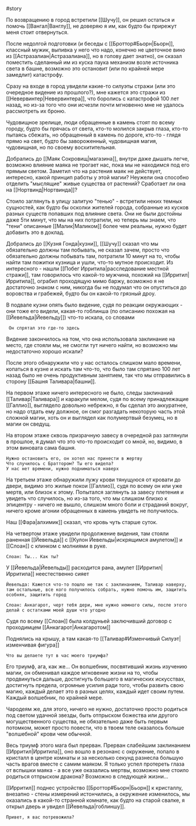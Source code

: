 #story

По возвращению в город встретили [[Шучу]], он решил остаться и помочь [[Вангал|Ванглу]], не доверяю я им, как будто бы прирежут меня стоит отвернуться.

После недолгой подготовки (и беседы с [[Броттор#Бьорн|Бьорн]], классный мужик, выпивка у него что надо, конечно не цветочное вино из [[Астразалиан|Астразалиана]], но в голову дает знатно), он сказал поместить сделанный им из куска паука механизм возле источника света в башне, возможно это остановит (или по крайней мере замедлит) катастрофу.

Сразу на входе в город увидели какие-то силуэты стражи (или это очередное видение из прошлого?), мне кажется это стражи из [[Невервинтер|Невервинтера]], что боролись с катастрофой 100 лет назад, но из-за того что они исчезли почти мгновенно мне не удалось рассмотреть их броню.

Чудовищное зрелище, люди обращенные в камень стоят по всему городу, будто бы прячась от света, кто-то молился закрыв глаза, кто-то пытаясь сбежать, но обращенный в камень по дороге, кто-то - глядя прямо на свет, будто бы завороженный, чудовищная магия, чудовищная, но по своему восхитительная.

Добрались до [[Маяк Сокровищ|магазина]], внутри даже дышать легче, возможно влияние маяка не трогает нас, пока мы не находимся под его прямым светом. Заметил что на растения маяк не действует, интересно, какой принцип работы у этой магии? Неужели она способно отделить "мыслящие" живые существа от растений? Сработает ли она на [[Нортвинд|Нортвинда]]?

Стоило заглянуть в улицу залитую "тенью" - встретили неких темных сущностей, как будто бы осколки жителей города, собранные из кусков разных существ попавших под влияние света. Они не были достойны даже 5ти минут, что мы на них потратили, но теперь мы знаем, что "тени" описанные [[Малик|Маликом]] более чем реальны, нужно будет добавить это в доклад.

Добрались до [[Кузня Гонда|кузни]], [[Шучу]] сказал что мы обязательно должны там побывать, не сказал зачем, просто что обязательно должны побывать там, потратили 10 минут на то, чтобы найти там пожитки кузница и ушли, что-то мутное происходит. Из интересного - нашли [[Побег Ирритила|расследование местной стражи]], там говорилось что какой-то мужчина, похожий на [[Ирритил|Ирритила]], ограбил проходящую мимо баржу, возможно я не достаточно знаком с ним, никогда бы не подумал что он опуститься до воровства и грабежей, будто бы он какой-то грязный дроу.

В подвале кузни опять было видение, судя по реакции окружающих - они тоже его видели, какая-то гоблинша (по описанию похожая на [[Йевельда|Йевельду]]) что-то искала, со словами

```
 Он спрятал это где-то здесь
```

Видение закончилось на том, что она использовала заклинание на место, где стояли мы, не смогли тут ничего найти, но возможно мы недостаточно хорошо искали?

После этого обнаружили что у нас осталось слишком мало времени, копаться в кузне и искать там что-то, что было там спрятано 100 лет назад было не очень продуктивным занятием, так что мы отправились в сторону [[Башня Таливара|башни]].

На первом этаже ничего интересного не было, следы заклинаний [[Таливар|Таливара]] и каракули мелом, судя по всему принадлежащие [[Галлио]], выглядело довольно небрежно, я бы сделал это аккуратнее, но надо отдать ему должное, он смог разгадать некоторую часть этой сложной магии, хоть он и выглядел как полумертвый безумец, но в магии он сведущ.

На втором этаже сквозь призрачную завесу в очередной раз заглянули в прошлое, я думал что это что-то происходит со мной, но, видимо, в этом виновата сама башня.

```
Нужно остановить его, он хотел нас принести в жертву
Что случилось с Браттором? Ты его видела?
У нас нет времени, нужно подниматься наверх
```

На третьем этаже обнаружили лужу крови тянущуюся от кровати до двери, видимо это жилые покои [[Галлио]], судя по всему он или уже мертв, или близок к этому. Попытался заглянуть за завесу плетения и увидеть что случилось, но из-за того, что мы слишком близко к эпицентру - ничего не вышло, слишком много боли и страданий вокруг, ничего кроме агонии обращенных в камень увидеть не получилось.

Наш [[Фара|алхимик]] сказал, что кровь чуть старше суток.

На четвертом этаже увидели продолжение видения, там стояли раненная [[Йевельда]] с [[Кулон Йевельды|искрящимся амулетом]] и [[Слоан]] с клинком с молниями в руке.

```
Слоан: Ты... Как ты?
```

У [[Йевельда|Йевельды]] расходится рана, амулет [[Ирритил|Ирритила]] неестественно сияет

```
Йевельда: Кажется что-то пошло не так с заклинанием, Таливар наверху, там остальные, все кого получилось собрать, нужно помочь им, защитить особняк, защитить город

Слоан: Анкагарот, черт тебя дери, мне нужно немного силы, после этого делай с остатками моей души что угодно
```

Cудя по всему [[Слоан]] была колдуньей заключивший договор с проходимцем [[Анкагарот|Анкагаротом]]

Поднялись на крышу, а там какая-то [[Таливар#Изменчивый Силуэт|изменчивая фигура]]

```
Что вы делаете тут в час моего триумфа?
```

Его триумф, ага, как же... Он волшебник, посвятивший жизнь изучению магии, он обменивал каждое мгновение жизни на то, чтобы продвинуться дальше, достигнуть большего в магических искусствах, достигнуть предела, огромные усилия ради того, чтобы развить свою магию, каждый делает это в разных целях, каждый идет своим путем. Каждый волшебник, по крайней мере.

Чародеям же, для этого, ничего не нужно, достаточно просто родиться под светом удачной звезды, быть отпрыском божества или другого могущественного существа, не обязательно даже быть первым потомком, может просто повести, что в твоем теле оказалось больше "волшебной" крови чем обычной.

Весь триумф этого мага был прерван. Прерван слабейшим заклинанием [[Ирритил|Ирритила]], оно вошло в резонанс с окружение, попало в кристалл в центре комнаты и за несколько секунд разнесла большую часть врагов вместе с самим маяком. Я только успел протереть глаза от вспышки маяка - а все уже оказались мертвы, возможно мне стоило родиться отпрыском дракона? Возможно в следующей жизни...

[[Ирритил]] поднес устройство [[Броттор#Бьорн|Бьорн]] к кристаллу, внезапно - стены измерений истончились, а окружение изменилось, мы оказались в какой-то странной комнате, как будто на старой свалке, я открыл дверь и увидел [[Йевельда|гоблиншу]].

```
Привет, я вас потревожила?
```
